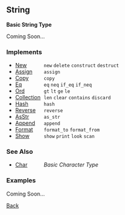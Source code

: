 String
------
__Basic String Type__

Coming Soon...


### Implements

* <span style="width:75px; float:left;">[New](new)</span> `new` `delete` `construct` `destruct`
* <span style="width:75px; float:left;">[Assign](assign)</span> `assign`
* <span style="width:75px; float:left;">[Copy](copy)</span> `copy`
* <span style="width:75px; float:left;">[Eq](eq)</span> `eq` `neq` `if_eq` `if_neq`
* <span style="width:75px; float:left;">[Ord](ord)</span> `gt` `lt` `ge` `le`
* <span style="width:75px; float:left;">[Collection](collection)</span> `len` `clear` `contains` `discard`
* <span style="width:75px; float:left;">[Hash](hash)</span> `hash`
* <span style="width:75px; float:left;">[Reverse](reverse)</span> `reverse`
* <span style="width:75px; float:left;">[AsStr](asstr)</span> `as_str`
* <span style="width:75px; float:left;">[Append](append)</span> `append`
* <span style="width:75px; float:left;">[Format](format)</span> `format_to` `format_from`
* <span style="width:75px; float:left;">[Show](show)</span> `show` `print` `look` `scan`


### See Also

* <span style="width:75px; float:left;">[Char](char)</span> _Basic Character Type_


### Examples

Coming Soon...

[Back](/documentation)
